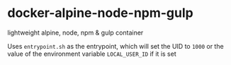 # docker-alpine-node-npm-gulp
lightweight alpine, node, npm &amp; gulp container

Uses `entrypoint.sh` as the entrypoint, which will set the UID to `1000` or the
value of the environment variable `LOCAL_USER_ID` if it is set
